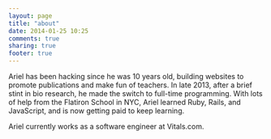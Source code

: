 ```yaml
---
layout: page
title: "about"
date: 2014-01-25 10:25
comments: true
sharing: true
footer: true
---
```

Ariel has been hacking since he was 10 years old, building websites to promote publications and make fun of teachers.  In late 2013, after a brief stint in bio research, he made the switch to full-time programming.  With lots of help from the Flatiron School in NYC, Ariel learned Ruby, Rails, and JavaScript, and is now getting paid to keep learning.

Ariel currently works as a software engineer at Vitals.com.